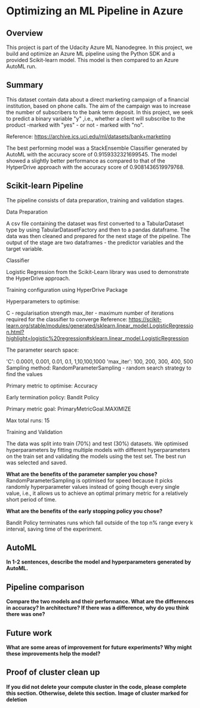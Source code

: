 # Optimizing an ML Pipeline in Azure

## Overview
This project is part of the Udacity Azure ML Nanodegree.
In this project, we build and optimize an Azure ML pipeline using the Python SDK and a provided Scikit-learn model.
This model is then compared to an Azure AutoML run.

## Summary
This dataset contain data about a direct marketing campaign of a financial institution, based on phone calls. The aim of the campaign was to increase the number of subscribers to the bank term deposit. In this project, we seek to predict a binary variable "y" ,i.e., whether a client will subscribe to the product -marked with "yes" - or not - marked with "no".

Reference: https://archive.ics.uci.edu/ml/datasets/bank+marketing

The best performing model was a StackEnsemble Classifier generated by AutoML with the accuracy score of 0.9159332321699545. The model showed a slightly better performance as compared to that of the HytperDrive approach with the accuracy score of 0.9081436519979768.

## Scikit-learn Pipeline
The pipeline consists of data preparation, training and validation stages.

Data Preparation

A csv file containing the dataset was first converted to a TabularDataset type by using TabularDatasetFactory and then to a pandas dataframe. The data was then cleaned and prepared for the next stage of the pipeline. The output of the stage are two dataframes - the predictor variables and the target variable.

Classifier

Logistic Regression from the Scikit-Learn library was used to demonstrate the HyperDrive approach.

Training configuration using HyperDrive Package

Hyperparameters to optimise:

C - regularisation strength
max_iter - maximum number of iterations required for the classifier to converge
Reference: https://scikit-learn.org/stable/modules/generated/sklearn.linear_model.LogisticRegression.html?highlight=logistic%20regression#sklearn.linear_model.LogisticRegression

The parameter search space:

'C': 0.0001, 0.001, 0.01, 0.1, 1,10,100,1000
'max_iter': 100, 200, 300, 400, 500
Sampling method: RandomParameterSampling - random search strategy to find the values

Primary metric to optimise: Accuracy

Early termination policy: Bandit Policy

Primary metric goal: PrimaryMetricGoal.MAXIMIZE

Max total runs: 15

Training and Validation

The data was split into train (70%) and test (30%) datasets. We optimised hyperparameters by fitting multiple models with different hyperparameters on the train set and validating the models using the test set. The best run was selected and saved.

**What are the benefits of the parameter sampler you chose?**
RandomParameterSampling is optimised for speed because it picks randomly hyperparameter values instead of going though every single value, i.e., it allows us to achieve an optimal primary metric for a relatively short period of time.

**What are the benefits of the early stopping policy you chose?**

Bandit Policy terminates runs which fall outside of the top n% range every k interval, saving time of the experiment.

## AutoML
**In 1-2 sentences, describe the model and hyperparameters generated by AutoML.**

## Pipeline comparison
**Compare the two models and their performance. What are the differences in accuracy? In architecture? If there was a difference, why do you think there was one?**

## Future work
**What are some areas of improvement for future experiments? Why might these improvements help the model?**

## Proof of cluster clean up
**If you did not delete your compute cluster in the code, please complete this section. Otherwise, delete this section.**
**Image of cluster marked for deletion**
